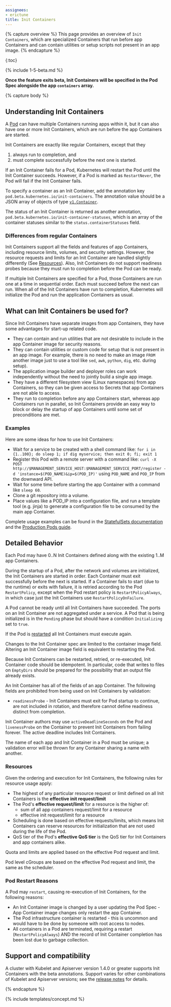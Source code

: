 ```yaml
---
assignees:
- erictune
title: Init Containers
---
```


{% capture overview %}
This page provides an overview of `Init Containers`, which are specialized
Containers that run before app Containers and can contain utilities or setup
scripts not present in an app image.
{% endcapture %}

{:toc}

{% include 1-5-beta.md %}

**Once the feature exits beta, Init Containers will be specified in the Pod
Spec alongside the app `containers` array.**

{% capture body %}
## Understanding Init Containers

A [Pod](/docs/concepts/abstractions/pod/) can have multiple Containers running
apps within it, but it can also have one or more Init Containers, which are run
before the app Containers are started.

Init Containers are exactly like regular Containers, except that they

1. always run to completion, and
2. must complete successfully before the next one is started.

If an Init Container fails for a Pod, Kubernetes will restart the Pod until the Init
Container succeeds. However, if a Pod is marked as `RestartNever`, the Pod will fail if
the Init Container fails.

To specify a container as an Init Container, add the annotation key
`pod.beta.kubernetes.io/init-containers`.  The annotation value should be a
JSON array of objects of type
[`v1.Container`](http://kubernetes.io/docs/api-reference/v1/definitions/#_v1_container).

The status of an Init Container is returned as another annotation,
`pod.beta.kubernetes.io/init-container-statuses`, which is an array of the
container statuses similar to the `status.containerStatuses` field.

### Differences from regular Containers

Init Containers support all the fields and features of app Containers,
including resource limits, volumes, and security settings. However, the
resource requests and limits for an Init Container are handled slightly
differently (See [Resources](#resources)).  Also, Init Containers do not
support readiness probes because they must run to completion before the Pod can
be ready.

If multiple Init Containers are specified for a Pod, those Containers are run
one at a time in sequential order. Each must succeed before the next can run.
When all of the Init Containers have run to completion, Kubernetes will
initialize the Pod and run the application Containers as usual.

## What can Init Containers be used for?

Since Init Containers have separate images from app Containers, they
have some advantages for start-up related code.

* They can contain and run utilities that are not desirable to include in the
  app Container image for security reasons.
* They can contain utilities or custom code for setup that is not present in an app
  image. For example, there is no need to make an image `FROM` another image just to use a tool like
  `sed`, `awk`, `python`, `dig`, etc. during setup).
* The application image builder and deployer roles can work independently without
  the need to jointly build a single app image.
* They have a different filesystem view (Linux namespaces) from app Containers,
  so they can be given access to Secrets that app Containers are not able to
  access.
* They run to completion before any app Containers start, whereas app
  Containers run in parallel, so Init Containers provide an easy way to block or
  delay the startup of app Containers until some set of preconditions are met.

### Examples
Here are some ideas for how to use Init Containers:

* Wait for a service to be created with a shell command like:
  `for i in {1..100}; do sleep 1; if dig myservice; then exit 0; fi; exit 1`
* Register this Pod with a remote server with a command like:
  `curl -X POST http://$MANAGEMENT_SERVICE_HOST:$MANAGEMENT_SERVICE_PORT/register -d 'instance=$(POD_NAME)&ip=$(POD_IP)'`
  using `POD_NAME` and `POD_IP` from the downward API.
* Wait for some time before starting the app Container with a command like `sleep 60`.
* Clone a git repository into a volume.
* Place values like a POD_IP into a configuration file, and run a template tool (e.g. jinja)
  to generate a configuration file to be consumed by the main app Container.

Complete usage examples can be found in the [StatefulSets documentation](/docs/concepts/abstractions/controllers/statefulsets/)
and the [Production Pods guide](/docs/user-guide/production-pods.md#handling-initialization).

## Detailed Behavior

Each Pod may have 0..N Init Containers defined along with the existing
1..M app Containers.

During the startup of a Pod, after the network and volumes are initialized, the Init
Containers are started in order. Each Container must exit successfully before
the next is started. If a Container fails to start (due to the runtime) or
exits with failure, it is retried according to the Pod `RestartPolicy`, except
when the Pod restart policy is `RestartPolicyAlways`, in which case just the Init
Containers use `RestartPolicyOnFailure`.

A Pod cannot be ready until all Init Containers have succeeded. The ports on an
Init Container are not aggregated under a service. A Pod that is being
initialized is in the `Pending` phase but should have a condition `Initializing`
set to `true`.

If the Pod is [restarted](#pod-restart-reasons) all Init Containers must
execute again.

Changes to the Init Container spec are limited to the container image field.
Altering an Init Container image field is equivalent to restarting the Pod.

Because Init Containers can be restarted, retried, or re-executed, Init Container
code should be idempotent.  In particular, code that writes to files on `EmptyDirs`
should be prepared for the possibility that an output file already exists.

An Init Container has all of the fields of an app Container. The following
fields are prohibited from being used on Init Containers by validation:

* `readinessProbe` - Init Containers must exit for Pod startup to continue,
  are not included in rotation, and therefore cannot define readiness distinct from
  completion.

Init Container authors may use `activeDeadlineSeconds` on the Pod and
`livenessProbe` on the Container to prevent Init Containers from failing
forever. The active deadline includes Init Containers.

The name of each app and Init Container in a Pod must be unique; a
validation error will be thrown for any Container sharing a name with another.

### Resources

Given the ordering and execution for Init Containers, the following rules
for resource usage apply:

* The highest of any particular resource request or limit defined on all Init
  Containers is the **effective init request/limit**
* The Pod's **effective request/limit** for a resource is the higher of:
  * sum of all app containers request/limit for a resource
  * effective init request/limit for a resource
* Scheduling is done based on effective requests/limits, which means
  Init Containers can reserve resources for initialization that are not used
  during the life of the Pod.
* QoS tier of the Pod's **effective QoS tier** is the QoS tier for Init Containers
  and app containers alike.

Quota and limits are applied based on the effective Pod request and
limit.

Pod level cGroups are based on the effective Pod request and limit, the
same as the scheduler.


### Pod Restart Reasons

A Pod may `restart`, causing re-execution of Init Containers, for the following
reasons:

* An Init Container image is changed by a user updating the Pod Spec -
  App Container image changes only restart the app Container.
* The Pod infrastructure container is restarted - this is uncommon and would
  have to be done by someone with root access to nodes.
* All containers in a Pod are terminated, requiring a restart
  (`RestartPolicyAlways`) AND the record of Init Container completion has been
  lost due to garbage collection.

## Support and compatibility

A cluster with Kubelet and Apiserver version 1.4.0 or greater supports Init
Containers with the beta annotations.  Support varies for other combinations of
Kubelet and Apiserver versions; see the [release notes](https://github.com/kubernetes/kubernetes/blob/master/CHANGELOG.md) for details.

{% endcapture %}

{% include templates/concept.md %}